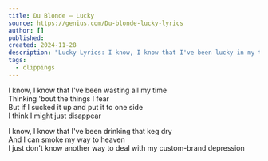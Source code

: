 ```yaml
---
title: Du Blonde – Lucky
source: https://genius.com/Du-blonde-lucky-lyrics
author: []
published: 
created: 2024-11-28
description: "Lucky Lyrics: I know, I know that I've been lucky in my time / But I wonder where you're going / I feel the pull / I just don't feel okay inside / And I don't know which way I'm blowing"
tags:
  - clippings
---
```

I know, I know that I've been wasting all my time  
Thinking 'bout the things I fear  
But if I sucked it up and put it to one side  
I think I might just disappear

I know, I know that I've been drinking that keg dry  
And I can smoke my way to heaven  
I just don't know another way to deal with my custom-brand depression